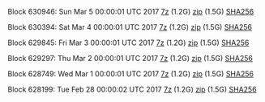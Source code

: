 Block 630946: Sun Mar  5 00:00:01 UTC 2017 [7z](https://transfer.sh/129uqS/bootstrap.dat.20170305.7z) (1.2G) [zip](https://transfer.sh/7lCaG/bootstrap.dat.20170305.zip) (1.5G) [SHA256](https://transfer.sh/CcBbc/sha256.txt)

Block 630394: Sat Mar  4 00:00:01 UTC 2017 [7z](https://transfer.sh/hW7L1/bootstrap.dat.20170304.7z) (1.2G) [zip](https://transfer.sh/15NKZK/bootstrap.dat.20170304.zip) (1.5G) [SHA256](https://transfer.sh/oGJ5x/sha256.txt)

Block 629845: Fri Mar  3 00:00:01 UTC 2017 [7z](https://transfer.sh/sWa1p/bootstrap.dat.20170303.7z) (1.2G) [zip](https://transfer.sh/103rFE/bootstrap.dat.20170303.zip) (1.5G) [SHA256](https://transfer.sh/aGrvO/sha256.txt)

Block 629297: Thu Mar  2 00:00:01 UTC 2017 [7z](https://transfer.sh/Kexre/bootstrap.dat.20170302.7z) (1.2G) [zip](https://transfer.sh/GWzaa/bootstrap.dat.20170302.zip) (1.5G) [SHA256](https://transfer.sh/Fo3fr/sha256.txt)

Block 628749: Wed Mar  1 00:00:01 UTC 2017 [7z](https://transfer.sh/cGD2c/bootstrap.dat.20170301.7z) (1.2G) [zip](https://transfer.sh/35enI/bootstrap.dat.20170301.zip) (1.5G) [SHA256](https://transfer.sh/UczX3/sha256.txt)

Block 628199: Tue Feb 28 00:00:02 UTC 2017 [7z](https://transfer.sh/DStOV/bootstrap.dat.20170228.7z) (1.2G) [zip](https://transfer.sh/10C20x/bootstrap.dat.20170228.zip) (1.5G) [SHA256](https://transfer.sh/nOL3Z/sha256.txt)
